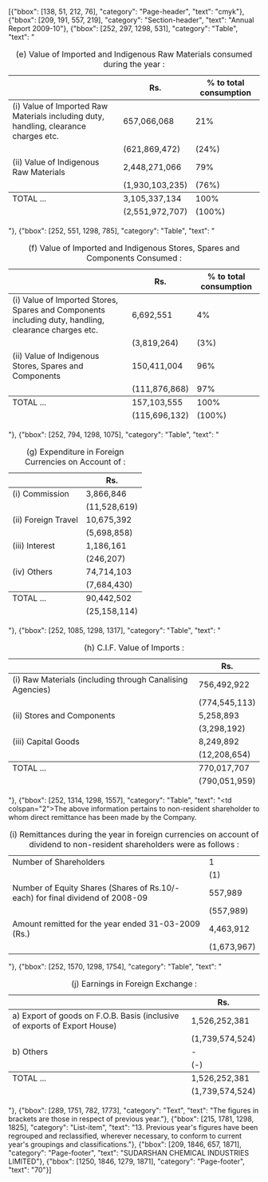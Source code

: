 [{"bbox": [138, 51, 212, 76], "category": "Page-header", "text": "cmyk"}, {"bbox": [209, 191, 557, 219], "category": "Section-header", "text": "Annual Report 2009-10"}, {"bbox": [252, 297, 1298, 531], "category": "Table", "text": "<table><caption>(e) Value of Imported and Indigenous Raw Materials consumed during the year :</caption><thead><tr><th></th><th>Rs.</th><th>% to total consumption</th></tr></thead><tbody><tr><td>(i) Value of Imported Raw Materials including duty, handling, clearance charges etc.</td><td>657,066,068</td><td>21%</td></tr><tr><td></td><td>(621,869,472)</td><td>(24%)</td></tr><tr><td>(ii) Value of Indigenous Raw Materials</td><td>2,448,271,066</td><td>79%</td></tr><tr><td></td><td>(1,930,103,235)</td><td>(76%)</td></tr></tbody><tfoot><tr><td>TOTAL ...</td><td>3,105,337,134</td><td>100%</td></tr><tr><td></td><td>(2,551,972,707)</td><td>(100%)</td></tr></tfoot></table>"}, {"bbox": [252, 551, 1298, 785], "category": "Table", "text": "<table><caption>(f) Value of Imported and Indigenous Stores, Spares and Components Consumed :</caption><thead><tr><th></th><th>Rs.</th><th>% to total consumption</th></tr></thead><tbody><tr><td>(i) Value of Imported Stores, Spares and Components including duty, handling, clearance charges etc.</td><td>6,692,551</td><td>4%</td></tr><tr><td></td><td>(3,819,264)</td><td>(3%)</td></tr><tr><td>(ii) Value of Indigenous Stores, Spares and Components</td><td>150,411,004</td><td>96%</td></tr><tr><td></td><td>(111,876,868)</td><td>97%</td></tr></tbody><tfoot><tr><td>TOTAL ...</td><td>157,103,555</td><td>100%</td></tr><tr><td></td><td>(115,696,132)</td><td>(100%)</td></tr></tfoot></table>"}, {"bbox": [252, 794, 1298, 1075], "category": "Table", "text": "<table><caption>(g) Expenditure in Foreign Currencies on Account of :</caption><thead><tr><th></th><th>Rs.</th></tr></thead><tbody><tr><td>(i) Commission</td><td>3,866,846</td></tr><tr><td></td><td>(11,528,619)</td></tr><tr><td>(ii) Foreign Travel</td><td>10,675,392</td></tr><tr><td></td><td>(5,698,858)</td></tr><tr><td>(iii) Interest</td><td>1,186,161</td></tr><tr><td></td><td>(246,207)</td></tr><tr><td>(iv) Others</td><td>74,714,103</td></tr><tr><td></td><td>(7,684,430)</td></tr></tbody><tfoot><tr><td>TOTAL ...</td><td>90,442,502</td></tr><tr><td></td><td>(25,158,114)</td></tr></tfoot></table>"}, {"bbox": [252, 1085, 1298, 1317], "category": "Table", "text": "<table><caption>(h) C.I.F. Value of Imports :</caption><thead><tr><th></th><th>Rs.</th></tr></thead><tbody><tr><td>(i) Raw Materials (including through Canalising Agencies)</td><td>756,492,922</td></tr><tr><td></td><td>(774,545,113)</td></tr><tr><td>(ii) Stores and Components</td><td>5,258,893</td></tr><tr><td></td><td>(3,298,192)</td></tr><tr><td>(iii) Capital Goods</td><td>8,249,892</td></tr><tr><td></td><td>(12,208,654)</td></tr></tbody><tfoot><tr><td>TOTAL ...</td><td>770,017,707</td></tr><tr><td></td><td>(790,051,959)</td></tr></tfoot></table>"}, {"bbox": [252, 1314, 1298, 1557], "category": "Table", "text": "<table><caption>(i) Remittances during the year in foreign currencies on account of dividend to non-resident shareholders were as follows :</caption><tbody><tr><td>Number of Shareholders</td><td>1</td></tr><tr><td></td><td>(1)</td></tr><tr><td>Number of Equity Shares (Shares of Rs.10/- each) for final dividend of 2008-09</td><td>557,989</td></tr><tr><td></td><td>(557,989)</td></tr><tr><td>Amount remitted for the year ended 31-03-2009 (Rs.)</td><td>4,463,912</td></tr><tr><td></td><td>(1,673,967)</td></tr></tbody><tfoot><tr><td colspan=\"2\">The above information pertains to non-resident shareholder to whom direct remittance has been made by the Company.</td></tr></tfoot></table>"}, {"bbox": [252, 1570, 1298, 1754], "category": "Table", "text": "<table><caption>(j) Earnings in Foreign Exchange :</caption><thead><tr><th></th><th>Rs.</th></tr></thead><tbody><tr><td>a) Export of goods on F.O.B. Basis (inclusive of exports of Export House)</td><td>1,526,252,381</td></tr><tr><td></td><td>(1,739,574,524)</td></tr><tr><td>b) Others</td><td>-</td></tr><tr><td></td><td>(-)</td></tr></tbody><tfoot><tr><td>TOTAL ...</td><td>1,526,252,381</td></tr><tr><td></td><td>(1,739,574,524)</td></tr></tfoot></table>"}, {"bbox": [289, 1751, 782, 1773], "category": "Text", "text": "The figures in brackets are those in respect of previous year."}, {"bbox": [215, 1781, 1298, 1825], "category": "List-item", "text": "13. Previous year's figures have been regrouped and reclassified, wherever necessary, to conform to current year's groupings and classifications."}, {"bbox": [209, 1846, 657, 1871], "category": "Page-footer", "text": "SUDARSHAN CHEMICAL INDUSTRIES LIMITED"}, {"bbox": [1250, 1846, 1279, 1871], "category": "Page-footer", "text": "70"}]